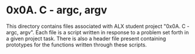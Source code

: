 # 0x0A. C - argc, argv
This directory contains files associated with ALX student project "0x0A. C - argc, argv". Each file is a script written in response to a problem set forth in a given project task. There is also a header file present containing prototypes for the functions written through these scripts.
